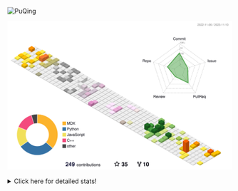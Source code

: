 ![PuQing](https://user-images.githubusercontent.com/27223114/171565019-9a56fae6-b08b-421f-99db-7e830da42371.png)

![](./profile-3d-contrib/profile-season-animate.svg)

<details>
<summary>Click here for detailed stats!</summary>

<!--START_SECTION:waka-->
![Lines of code](https://img.shields.io/badge/From%20Hello%20World%20I%27ve%20Written-904.5%20thousand%20lines%20of%20code-blue)

**🐱 My GitHub Data** 

> 📦 258.1 kB Used in GitHub's Storage 
 > 
> 🏆 234 Contributions in the Year 2023
 > 
> 🚫 Not Opted to Hire
 > 
> 📜 36 Public Repositories 
 > 
> 🔑 27 Private Repositories 
 > 
**I'm an Early 🐤** 

```text
🌞 Morning                542 commits         ███░░░░░░░░░░░░░░░░░░░░░░   13.91 % 
🌆 Daytime                1860 commits        ████████████░░░░░░░░░░░░░   47.73 % 
🌃 Evening                658 commits         ████░░░░░░░░░░░░░░░░░░░░░   16.88 % 
🌙 Night                  837 commits         █████░░░░░░░░░░░░░░░░░░░░   21.48 % 
```


📊 **This Week I Spent My Time On** 

```text
💬 Programming Languages: 
Python                   6 hrs 7 mins        ████████████░░░░░░░░░░░░░   49.65 % 
Markdown                 5 hrs 27 mins       ███████████░░░░░░░░░░░░░░   44.37 % 
Text                     21 mins             █░░░░░░░░░░░░░░░░░░░░░░░░   02.87 % 
YAML                     10 mins             ░░░░░░░░░░░░░░░░░░░░░░░░░   01.45 % 
Bash                     10 mins             ░░░░░░░░░░░░░░░░░░░░░░░░░   01.42 % 

🔥 Editors: 
VS Code                  6 hrs 53 mins       ██████████████░░░░░░░░░░░   55.88 % 
Obsidian                 5 hrs 26 mins       ███████████░░░░░░░░░░░░░░   44.12 % 

💻 Operating System: 
Linux                    6 hrs 53 mins       ██████████████░░░░░░░░░░░   55.88 % 
Windows                  5 hrs 26 mins       ███████████░░░░░░░░░░░░░░   44.12 % 
```


<!--END_SECTION:waka-->
</details>
